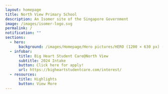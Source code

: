 ```yaml
---
layout: homepage
title: North View Primary School
description: An Isomer site of the Singapore Government
image: /images/isomer-logo.svg
permalink: /
notification: ""
sections:
  - hero:
      background: /images/Homepage/Hero pictures/HERO (1200 × 630 px) (1).gif
  - infobar:
      title: Big Heart Student Care@North View
      subtitle: 2024 Intake
      button: Click here for apply!
      url: https://bigheartstudentcare.com/interest/
  - resources:
      title: Highlights
      button: View More
---
```

